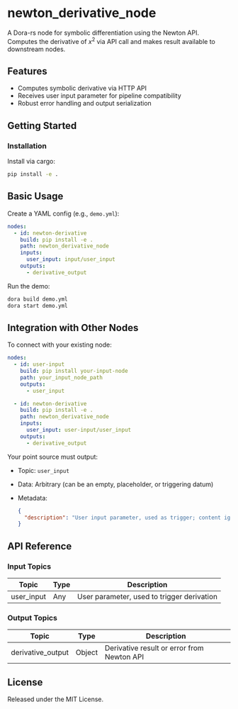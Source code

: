 # newton_derivative_node

A Dora-rs node for symbolic differentiation using the Newton API. Computes the derivative of $x^2$ via API call and makes result available to downstream nodes.

## Features
- Computes symbolic derivative via HTTP API
- Receives user input parameter for pipeline compatibility
- Robust error handling and output serialization

## Getting Started

### Installation
Install via cargo:
```bash
pip install -e .
```

## Basic Usage

Create a YAML config (e.g., `demo.yml`):

```yaml
nodes:
  - id: newton-derivative
    build: pip install -e .
    path: newton_derivative_node
    inputs:
      user_input: input/user_input
    outputs:
      - derivative_output
```

Run the demo:

```bash
dora build demo.yml
dora start demo.yml
```


## Integration with Other Nodes

To connect with your existing node:

```yaml
nodes:
  - id: user-input
    build: pip install your-input-node
    path: your_input_node_path
    outputs:
      - user_input

  - id: newton-derivative
    build: pip install -e .
    path: newton_derivative_node
    inputs:
      user_input: user-input/user_input
    outputs:
      - derivative_output
```

Your point source must output:

* Topic: `user_input`
* Data: Arbitrary (can be an empty, placeholder, or triggering datum)
* Metadata:

  ```json
  {
    "description": "User input parameter, used as trigger; content ignored."
  }
  ```

## API Reference

### Input Topics

| Topic      | Type   | Description                                |
| ---------- | ------ | ------------------------------------------ |
| user_input | Any    | User parameter, used to trigger derivation |

### Output Topics

| Topic             | Type   | Description                                  |
| ----------------- | ------ | --------------------------------------------- |
| derivative_output | Object | Derivative result or error from Newton API    |


## License

Released under the MIT License.
